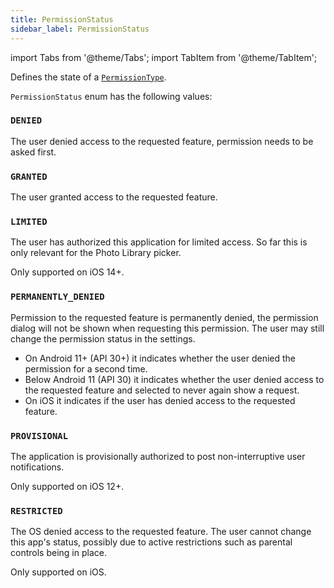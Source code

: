 ```yaml
---
title: PermissionStatus
sidebar_label: PermissionStatus
---
```


import Tabs from '@theme/Tabs';
import TabItem from '@theme/TabItem';

Defines the state of a [`PermissionType`](/docs/reference/types/permissiontype).

`PermissionStatus` enum has the following values:

### `DENIED`

The user denied access to the requested feature, permission needs to be asked first.

### `GRANTED`

The user granted access to the requested feature.

### `LIMITED`

The user has authorized this application for limited access. So far this is only relevant for the Photo Library picker.

Only supported on iOS 14+.

### `PERMANENTLY_DENIED`

Permission to the requested feature is permanently denied, the permission dialog will not be shown when requesting this
permission. The user may still change the permission status in the settings.

* On Android 11+ (API 30+) it indicates whether the user denied the permission for a second time.
* Below Android 11 (API 30) it indicates whether the user denied access to the requested feature and selected to never
  again show a request.
* On iOS it indicates if the user has denied access to the requested feature.

### `PROVISIONAL`

The application is provisionally authorized to post non-interruptive user notifications.

Only supported on iOS 12+.

### `RESTRICTED`

The OS denied access to the requested feature. The user cannot change this app's status, possibly due to active
restrictions such as parental controls being in place.

Only supported on iOS.